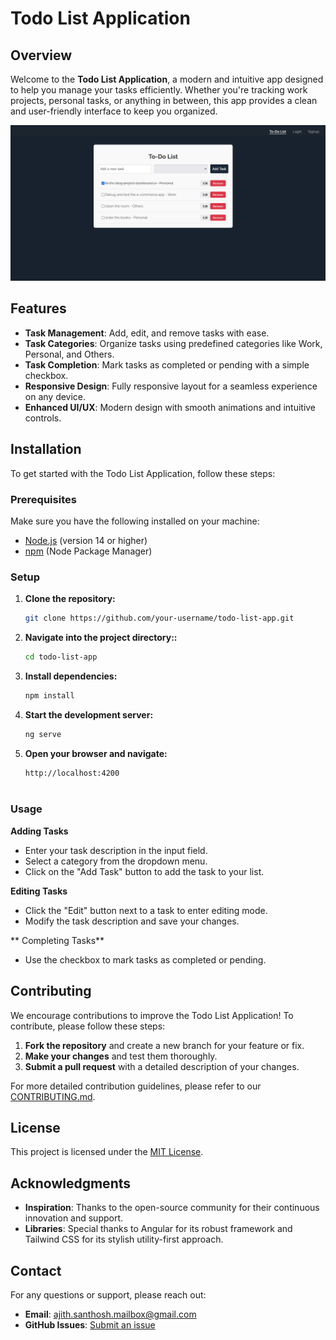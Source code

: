 # Todo List Application

## Overview

Welcome to the **Todo List Application**, a modern and intuitive app designed to help you manage your tasks efficiently. Whether you're tracking work projects, personal tasks, or anything in between, this app provides a clean and user-friendly interface to keep you organized.

![Alt text](https://github.com/AjitHX07/Todo-List/blob/main/todolist.png)


## Features

- **Task Management**: Add, edit, and remove tasks with ease.
- **Task Categories**: Organize tasks using predefined categories like Work, Personal, and Others.
- **Task Completion**: Mark tasks as completed or pending with a simple checkbox.
- **Responsive Design**: Fully responsive layout for a seamless experience on any device.
- **Enhanced UI/UX**: Modern design with smooth animations and intuitive controls.

## Installation

To get started with the Todo List Application, follow these steps:

### Prerequisites

Make sure you have the following installed on your machine:

- [Node.js](https://nodejs.org/) (version 14 or higher)
- [npm](https://www.npmjs.com/) (Node Package Manager)

### Setup

1. **Clone the repository:**

   ```bash
   git clone https://github.com/your-username/todo-list-app.git

2. **Navigate into the project directory::**

   ```bash
   cd todo-list-app

3. **Install dependencies:**

   ```bash
   npm install

4. **Start the development server:**

   ```bash
   ng serve

5. **Open your browser and navigate:**

   ```bash
   http://localhost:4200
 
### Usage
 **Adding Tasks**
- Enter your task description in the input field.
- Select a category from the dropdown menu.
- Click on the "Add Task" button to add the task to your list.

 **Editing Tasks**
- Click the "Edit" button next to a task to enter editing mode.
- Modify the task description and save your changes.

** Completing Tasks**
- Use the checkbox to mark tasks as completed or pending.

## Contributing

We encourage contributions to improve the Todo List Application! To contribute, please follow these steps:

1. **Fork the repository** and create a new branch for your feature or fix.
2. **Make your changes** and test them thoroughly.
3. **Submit a pull request** with a detailed description of your changes.

For more detailed contribution guidelines, please refer to our [CONTRIBUTING.md](CONTRIBUTING.md).

## License

This project is licensed under the [MIT License](LICENSE).

## Acknowledgments

- **Inspiration**: Thanks to the open-source community for their continuous innovation and support.
- **Libraries**: Special thanks to Angular for its robust framework and Tailwind CSS for its stylish utility-first approach.

## Contact

For any questions or support, please reach out:

- **Email**: ajith.santhosh.mailbox@gmail.com
- **GitHub Issues**: [Submit an issue](https://github.com/your-username/todo-list-app/issues)
